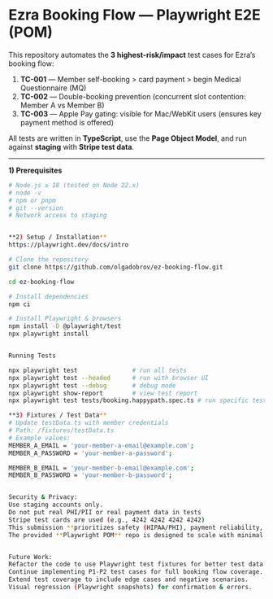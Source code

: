 # Ezra Booking Flow — Playwright E2E (POM)

This repository automates the **3 highest-risk/impact** test cases for Ezra’s booking flow:

1. **TC-001** — Member self-booking > card payment > begin Medical Questionnaire (MQ)  
2. **TC-002** — Double-booking prevention (concurrent slot contention: Member A vs Member B)  
3. **TC-003** — Apple Pay gating: visible for Mac/WebKit users (ensures key payment method is offered)  

All tests are written in **TypeScript**, use the **Page Object Model**, and run against **staging** with **Stripe test data**.

---

**1) Prerequisites**

```bash
# Node.js ≥ 18 (tested on Node 22.x)
# node -v
# npm or pnpm
# git --version
# Network access to staging


**2) Setup / Installation**
https://playwright.dev/docs/intro

# Clone the repository
git clone https://github.com/olgadobrov/ez-booking-flow.git

cd ez-booking-flow

# Install dependencies
npm ci

# Install Playwright & browsers
npm install -D @playwright/test
npx playwright install


Running Tests

npx playwright test               # run all tests
npx playwright test --headed      # run with browser UI
npx playwright test --debug       # debug mode
npx playwright show-report        # view test report
npx playwright test tests/booking.happypath.spec.ts # run specific test file

**3) Fixtures / Test Data**
# Update testData.ts with member credentials
# Path: /fixtures/testData.ts
# Example values:
MEMBER_A_EMAIL = 'your-member-a-email@example.com';
MEMBER_A_PASSWORD = 'your-member-a-password';

MEMBER_B_EMAIL = 'your-member-b-email@example.com';
MEMBER_B_PASSWORD = 'your-member-b-password';


Security & Privacy:
Use staging accounts only.
Do not put real PHI/PII or real payment data in tests
Stripe test cards are used (e.g., 4242 4242 4242 4242)
This submission **prioritizes safety (HIPAA/PHI), payment reliability, and booking integrity** with clear, risk-based coverage.  
The provided **Playwright POM** repo is designed to scale with minimal flakiness.


Future Work:
Refactor the code to use Playwright test fixtures for better test data management.
Continue implementing P1-P2 test cases for full booking flow coverage.
Extend test coverage to include edge cases and negative scenarios.
Visual regression (Playwright snapshots) for confirmation & errors.
